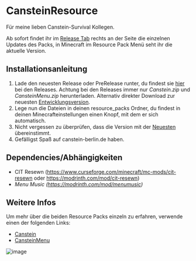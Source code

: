 # CansteinResource

Für meine lieben Canstein-Survival Kollegen.

Ab sofort findet ihr im [Release Tab](https://github.com/Emilthesleeper/CansteinResource/releases) rechts an der Seite die einzelnen Updates des Packs, in Minecraft im Resource Pack Menü seht ihr die aktuelle Version.

## Installationsanleitung
1. Lade den neuesten Release oder PreRelease runter, du findest sie [hier](https://github.com/Emilthesleeper/CansteinResource/releases) bei den Releases. Achtung bei den Releases immer nur *Canstein.zip* und *CansteinMenu.zip* herunterladen. Alternativ direkter Download zur neuesten [Entwicklungsversion](https://github.com/Emilthesleeper/CansteinResource/archive/refs/heads/main.zip).
2. Lege nun die Dateien in deinen resource_packs Ordner, du findest in deinen Minecrafteinstellungen einen Knopf, mit dem er sich automatisch.
3. Nicht vergessen zu überprüfen, dass die Version mit der [Neuesten](https://github.com/Emilthesleeper/CansteinResource/releases) übereinstimmt.
4. Gefälligst Spaß auf canstein-berlin.de haben.

## Dependencies/Abhängigkeiten
 - CIT Resewn (https://www.curseforge.com/minecraft/mc-mods/cit-resewn oder https://modrinth.com/mod/cit-resewn)
 - *Menu Music (https://modrinth.com/mod/menumusic)*

## Weitere Infos
Um mehr über die beiden Resource Packs einzeln zu erfahren, verwende einen der folgenden Links:
 - [Canstein](https://github.com/Emilthesleeper/CansteinResource/tree/Canstein)
 - [CansteinMenu](https://github.com/Emilthesleeper/CansteinResource/tree/CansteinMenu)

![image](https://github.com/user-attachments/assets/cfd56bdd-911f-4446-b517-70df383834bb)

